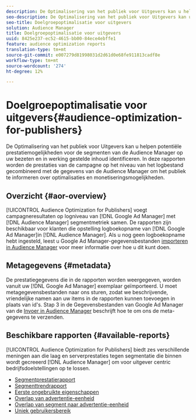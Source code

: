```yaml
---
description: De Optimalisering van het publiek voor Uitgevers kan u helpen potentiële prestatiemogelijkheden voor de segmenten van de Audience Manager op uw bezeten en in werking gestelde inhoud identificeren. In deze rapporten worden de prestaties van de campagne op het niveau van het logbestand gecombineerd met de gegevens van de Audience Manager om het publiek te informeren over optimalisaties en monetiseringsmogelijkheden.
seo-description: De Optimalisering van het publiek voor Uitgevers kan u helpen potentiële prestatiemogelijkheden voor de segmenten van de Audience Manager op uw bezeten en in werking gestelde inhoud identificeren. In deze rapporten worden de prestaties van de campagne op het niveau van het logbestand gecombineerd met de gegevens van de Audience Manager om het publiek te informeren over optimalisaties en monetiseringsmogelijkheden.
seo-title: Doelgroepoptimalisatie voor uitgevers
solution: Audience Manager
title: Doelgroepoptimalisatie voor uitgevers
uuid: 8425e237-ec52-4615-bb00-84ece4ebffe1
feature: audience optimization reports
translation-type: tm+mt
source-git-commit: e007279d81998031d2d61d0e68fe911813cadf8e
workflow-type: tm+mt
source-wordcount: '274'
ht-degree: 12%

---
```



# Doelgroepoptimalisatie voor uitgevers{#audience-optimization-for-publishers}

De Optimalisering van het publiek voor Uitgevers kan u helpen potentiële prestatiemogelijkheden voor de segmenten van de Audience Manager op uw bezeten en in werking gestelde inhoud identificeren. In deze rapporten worden de prestaties van de campagne op het niveau van het logbestand gecombineerd met de gegevens van de Audience Manager om het publiek te informeren over optimalisaties en monetiseringsmogelijkheden.

## Overzicht {#aor-overview}

[!UICONTROL Audience Optimization for Publishers] voegt campagneresultaten op logniveau van [!DNL Google Ad Manager] met [!DNL Audience Manager] segmentmetriek samen. De rapporten zijn beschikbaar voor klanten die opstelling logboekopname van [!DNL Google Ad Manager]in [!DNL Audience Manager]. Als u nog geen logboekopname hebt ingesteld, leest u Google Ad Manager-gegevensbestanden [importeren in Audience Manager](import-dfp.md) voor meer informatie over hoe u dit kunt doen.

## Metagegevens {#metadata}

De prestatiegegevens die in de rapporten worden weergegeven, worden vanuit uw [!DNL Google Ad Manager] exemplaar geïmporteerd. U moet metagegevensbestanden naar ons sturen, zodat we beschrijvende, vriendelijke namen aan uw items in de rapporten kunnen toevoegen in plaats van id&#39;s. Stap 3 in de Gegevensbestanden van Google Ad Manager van de [Invoer in Audience Manager](../../../reporting/audience-optimization-reports/aor-publishers/import-dfp.md) beschrijft hoe te om ons de meta-gegevens te verzenden.

## Beschikbare rapporten {#available-reports}

[!UICONTROL Audience Optimization for Publishers] biedt zes verschillende meningen aan die laag en serverprestaties tegen segmentatie die binnen wordt gecreeerd [!DNL Audience Manager] om voor uitgever centric bedrijfsdoelstellingen op te lossen.

+ [Segmentprestatierapport](publisher-segment-performance.md)
+ [Segmenttrendrapport](publisher-segment-trends.md)
+ [Eerste ongebruikte eigenschappen](publisher-top-unused-traits.md)
+ [Overlap van advertentie-eenheid](publisher-ad-unit-overlap.md)
+ [Overlap van segment naar advertentie-eenheid](publisher-segment-ad-unit-overlap.md)
+ [Uniek gebruikersbereik](publisher-unique-reach.md)
